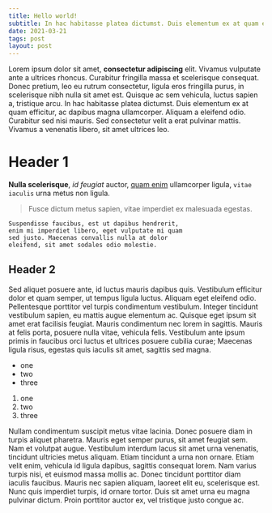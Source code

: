 ```yaml
---
title: Hello world!
subtitle: In hac habitasse platea dictumst. Duis elementum ex at quam efficitur, ac dapibus magna ullamcorper.
date: 2021-03-21
tags: post
layout: post
---
```


Lorem ipsum dolor sit amet, **consectetur adipiscing** elit. Vivamus vulputate ante a ultrices rhoncus. Curabitur fringilla massa et scelerisque consequat. Donec pretium, leo eu rutrum consectetur, ligula eros fringilla purus, in scelerisque nibh nulla sit amet est. Quisque ac sem vehicula, luctus sapien a, tristique arcu. In hac habitasse platea dictumst. Duis elementum ex at quam efficitur, ac dapibus magna ullamcorper. Aliquam a eleifend odio. Curabitur sed nisi mauris. Sed consectetur velit a erat pulvinar mattis. Vivamus a venenatis libero, sit amet ultrices leo.

# Header 1

**Nulla scelerisque**, _id feugiat_ auctor, [quam enim]() ullamcorper ligula, `vitae iaculis` urna metus non ligula. 

> Fusce dictum metus sapien, vitae imperdiet ex malesuada egestas. 

```
Suspendisse faucibus, est ut dapibus hendrerit, 
enim mi imperdiet libero, eget vulputate mi quam
sed justo. Maecenas convallis nulla at dolor 
eleifend, sit amet sodales odio molestie. 
```

## Header 2

Sed aliquet posuere ante, id luctus mauris dapibus quis. Vestibulum efficitur dolor et quam semper, ut tempus ligula luctus. Aliquam eget eleifend odio. Pellentesque porttitor vel turpis condimentum vestibulum. Integer tincidunt vestibulum sapien, eu mattis augue elementum ac. Quisque eget ipsum sit amet erat facilisis feugiat. Mauris condimentum nec lorem in sagittis. Mauris at felis porta, posuere nulla vitae, vehicula felis. Vestibulum ante ipsum primis in faucibus orci luctus et ultrices posuere cubilia curae; Maecenas ligula risus, egestas quis iaculis sit amet, sagittis sed magna.

- one
- two
- three

1. one
1. two
1. three

Nullam condimentum suscipit metus vitae lacinia. Donec posuere diam in turpis aliquet pharetra. Mauris eget semper purus, sit amet feugiat sem. Nam et volutpat augue. Vestibulum interdum lacus sit amet urna venenatis, tincidunt ultricies metus aliquam. Etiam tincidunt a urna non ornare. Etiam velit enim, vehicula id ligula dapibus, sagittis consequat lorem. Nam varius turpis nisi, et euismod massa mollis ac. Donec tincidunt porttitor diam iaculis faucibus. Mauris nec sapien aliquam, laoreet elit eu, scelerisque est. Nunc quis imperdiet turpis, id ornare tortor. Duis sit amet urna eu magna pulvinar dictum. Proin porttitor auctor ex, vel tristique justo congue ac. 